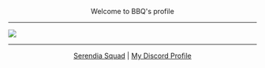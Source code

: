 <p align="center">Welcome to BBQ's profile</p>
<hr>
<img src="https://github-readme-stats.vercel.app/api?username=baybeku&theme=dark" style="float:center;">
<hr>
<p align="center">
  <a href="https://discord.gg/NXz5GQY">Serendia Squad</a>
  |
  <a href="https://discord.com/users/298888568279924746">My Discord Profile</a>
</p>
